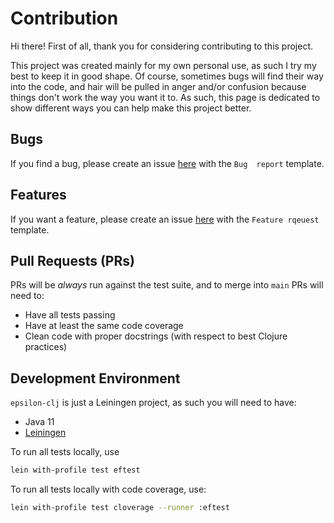 # Contribution
Hi there! First of all, thank you for considering contributing to this project.

This project was created mainly for my own personal use, as such I try my best to keep it in good shape. Of course, 
sometimes bugs will find their way into the code, and hair will be pulled in anger and/or confusion because things 
don't work the way you want it to. As such, this page is dedicated to show different ways you can help make this 
project better.

## Bugs
If you find a bug, please create an issue [here](https://github.com/aratare-jp/epsilon-clj/issues) with the `Bug 
report` template.

## Features
If you want a feature, please create an issue [here](https://github.com/aratare-jp/epsilon-clj/issues) with the 
`Feature rqeuest` template.

## Pull Requests (PRs)
PRs will be _always_ run against the test suite, and to merge into `main` PRs will need to:

- Have all tests passing
- Have at least the same code coverage
- Clean code with proper docstrings (with respect to best Clojure practices)

## Development Environment
`epsilon-clj` is just a Leiningen project, as such you will need to have:

- Java 11
- [Leiningen](https://leiningen.org)

To run all tests locally, use 

```bash
lein with-profile test eftest
```

To run all tests locally with code coverage, use:

```bash
lein with-profile test cloverage --runner :eftest
```